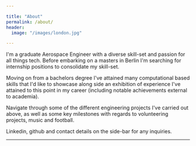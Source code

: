 ```yaml
---

title: "About"
permalink: /about/
header:
  image: "/images/london.jpg"

---
```


I'm a graduate Aerospace Engineer with a diverse skill-set and passion for all things tech. Before embarking on a masters in Berlin I'm searching for internship positions to consolidate my skill-set.

Moving on from a bachelors degree I've attained many computational based skills that I'd like to showcase along side  an exhibition of experience I've attained to this point in my career (including notable achievements external to academia).

Navigate through some of the different engineering projects I've carried out above, as well as some key milestones with regards to volunteering projects, music and football.

Linkedin, github and contact details on the side-bar for any inquiries.

---
